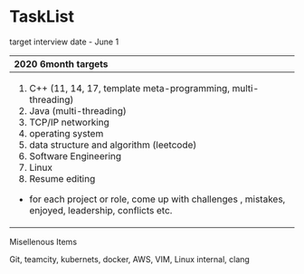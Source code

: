 # TaskList

target interview date - June 1

<table>
  <thead>
    <tr>
      <th style="text-align:left">2020 6month targets</th>
    </tr>
  </thead>
  <tbody>
    <tr>
      <td style="text-align:left">
        <ol>
          <li>C++ (11, 14, 17, template meta-programming, multi-threading)</li>
          <li>Java (multi-threading)</li>
          <li>TCP/IP networking</li>
          <li>operating system</li>
          <li>data structure and algorithm (leetcode)</li>
          <li>Software Engineering</li>
          <li>Linux</li>
          <li>Resume editing</li>
        </ol>
        <ul>
          <li>for each project or role, come up with challenges , mistakes, enjoyed,
            leadership, conflicts etc.</li>
        </ul>
      </td>
    </tr>
  </tbody>
</table>Misellenous Items

Git, teamcity, kubernets, docker, AWS, VIM, Linux internal, clang





